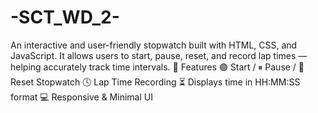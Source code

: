 # -SCT_WD_2-
An interactive and user-friendly stopwatch built with HTML, CSS, and JavaScript. It allows users to start, pause, reset, and record lap times — helping accurately track time intervals.  🚀 Features 🟢 Start / ⏸ Pause / 🔁 Reset Stopwatch  🕓 Lap Time Recording  ⏳ Displays time in HH:MM:SS format  💻 Responsive &amp; Minimal UI  
